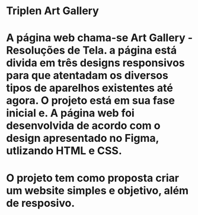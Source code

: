 # Triplen Art Gallery

# A página web chama-se Art Gallery - Resoluções de Tela. a página está divida em três designs responsivos para que atentadam os diversos tipos de aparelhos existentes até agora. O projeto está em sua fase inicial e. A página web foi desenvolvida de acordo com o design apresentado no Figma, utlizando HTML e CSS.

# O projeto tem como proposta criar um website simples e objetivo, além de resposivo.
